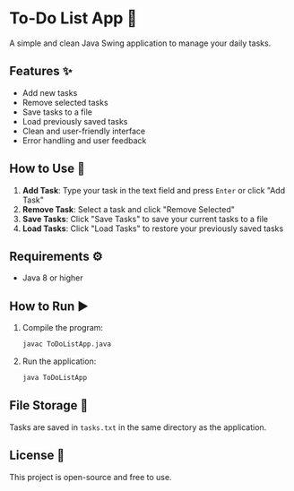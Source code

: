 # To-Do List App 📝

A simple and clean Java Swing application to manage your daily tasks.

## Features ✨
- Add new tasks
- Remove selected tasks
- Save tasks to a file
- Load previously saved tasks
- Clean and user-friendly interface
- Error handling and user feedback

## How to Use 🚀
1. **Add Task**: Type your task in the text field and press `Enter` or click "Add Task"
2. **Remove Task**: Select a task and click "Remove Selected"
3. **Save Tasks**: Click "Save Tasks" to save your current tasks to a file
4. **Load Tasks**: Click "Load Tasks" to restore your previously saved tasks

## Requirements ⚙️
- Java 8 or higher

## How to Run ▶️
1. Compile the program:
   ```sh
   javac ToDoListApp.java
   ```
2. Run the application:
   ```sh
   java ToDoListApp
   ```

## File Storage 💾
Tasks are saved in `tasks.txt` in the same directory as the application.

## License 📄
This project is open-source and free to use.
